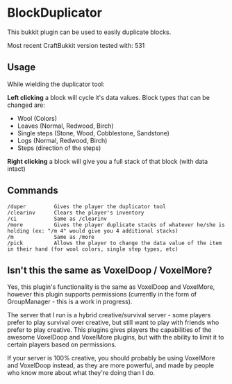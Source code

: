 BlockDuplicator
===============

This bukkit plugin can be used to easily duplicate blocks.

Most recent CraftBukkit version tested with: 531

Usage
-----

While wielding the duplicator tool:

**Left clicking** a block will cycle it's data values. Block types that can be changed are:

 - Wool (Colors)
 - Leaves (Normal, Redwood, Birch)
 - Single steps (Stone, Wood, Cobblestone, Sandstone)
 - Logs (Normal, Redwood, Birch)
 - Steps (direction of the steps)

**Right clicking** a block will give you a full stack of that block (with data intact)


Commands
--------
    /duper         Gives the player the duplicator tool
    /clearinv      Clears the player's inventory
    /ci            Same as /clearinv
    /more          Gives the player duplicate stacks of whatever he/she is holding (ex: "/m 4" would give you 4 additional stacks)
    /m             Same as /more
    /pick          Allows the player to change the data value of the item in their hand (for wool colors, single step types, etc)



Isn't this the same as VoxelDoop / VoxelMore?
---------------------------------------------

Yes, this plugin's functionality is the same as VoxelDoop and VoxelMore, however this plugin supports permissions (currently in the form of GroupManager - this is a work in progress).

The server that I run is a hybrid creative/survival server - some players prefer to play survival over creative, but still want to play with friends who prefer to play creative. This plugins gives players the capabilities of the awesome VoxelDoop and VoxelMore plugins, but with the ability to limit it to certain players based on permissions.

If your server is 100% creative, you should probably be using VoxelMore and VoxelDoop instead, as they are more powerful, and made by people who know more about what they're doing than I do.